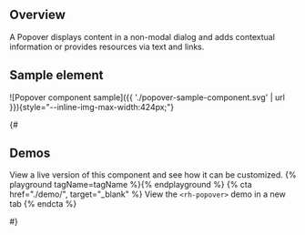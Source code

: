 ## Overview
  A Popover displays content in a non-modal dialog and adds contextual 
  information or provides resources via text and links.

## Sample element
  ![Popover component sample]({{ './popover-sample-component.svg' 
  | url }}){style="--inline-img-max-width:424px;"}

{#

## Demos
  View a live version of this component and see how it can be customized.
  {% playground tagName=tagName %}{% endplayground %}
  {% cta href="./demo/", target="_blank" %}
    View the `<rh-popover>` demo in a new tab
  {% endcta %}

#}
